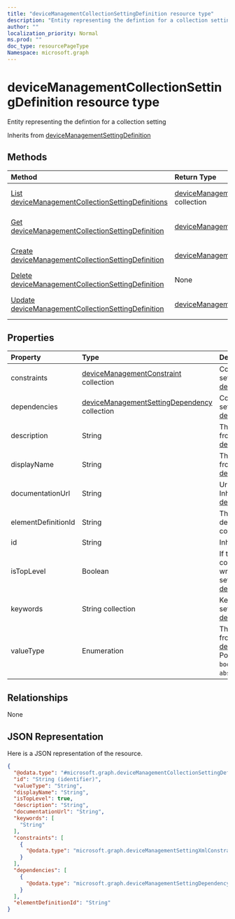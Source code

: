```yaml
---
title: "deviceManagementCollectionSettingDefinition resource type"
description: "Entity representing the defintion for a collection setting"
author: ""
localization_priority: Normal
ms.prod: ""
doc_type: resourcePageType
Namespace: microsoft.graph
---
```



# deviceManagementCollectionSettingDefinition resource type

Entity representing the defintion for a collection setting


Inherits from [deviceManagementSettingDefinition](../resources/deviceManagementSettingDefinition.md)

## Methods
|Method|Return Type|Description|
|:---|:---|:---|
|[List deviceManagementCollectionSettingDefinitions](../api/devicemanagementcollectionsettingdefinition-list.md)|[deviceManagementCollectionSettingDefinition](../resources/deviceManagementCollectionSettingDefinition.md) collection|List properties and relationships of the [deviceManagementCollectionSettingDefinition](../resources/devicemanagementcollectionsettingdefinition.md) objects.|
|[Get deviceManagementCollectionSettingDefinition](../api/devicemanagementcollectionsettingdefinition-get.md)|[deviceManagementCollectionSettingDefinition](../resources/deviceManagementCollectionSettingDefinition.md)|Read properties and relationships of the [deviceManagementCollectionSettingDefinition](../resources/devicemanagementcollectionsettingdefinition.md) object.|
|[Create deviceManagementCollectionSettingDefinition](../api/devicemanagementcollectionsettingdefinition-create.md)|[deviceManagementCollectionSettingDefinition](../resources/deviceManagementCollectionSettingDefinition.md)|Create a new [deviceManagementCollectionSettingDefinition](../resources/devicemanagementcollectionsettingdefinition.md) object.|
|[Delete deviceManagementCollectionSettingDefinition](../api/devicemanagementcollectionsettingdefinition-delete.md)|None|Deletes a [deviceManagementCollectionSettingDefinition](../resources/devicemanagementcollectionsettingdefinition.md).|
|[Update deviceManagementCollectionSettingDefinition](../api/devicemanagementcollectionsettingdefinition-update.md)|[deviceManagementCollectionSettingDefinition](../resources/deviceManagementCollectionSettingDefinition.md)|Update the properties of a [deviceManagementCollectionSettingDefinition](../resources/devicemanagementcollectionsettingdefinition.md) object.|

## Properties
|Property|Type|Description|
|:---|:---|:---|
|constraints|[deviceManagementConstraint](../resources/deviceManagementConstraint.md) collection|Collection of constraints for the setting value Inherited from [deviceManagementSettingDefinition](../resources/deviceManagementSettingDefinition.md)|
|dependencies|[deviceManagementSettingDependency](../resources/deviceManagementSettingDependency.md) collection|Collection of dependencies on other settings Inherited from [deviceManagementSettingDefinition](../resources/deviceManagementSettingDefinition.md)|
|description|String|The setting's description Inherited from [deviceManagementSettingDefinition](../resources/deviceManagementSettingDefinition.md)|
|displayName|String|The setting's display name Inherited from [deviceManagementSettingDefinition](../resources/deviceManagementSettingDefinition.md)|
|documentationUrl|String|Url to setting documentation Inherited from [deviceManagementSettingDefinition](../resources/deviceManagementSettingDefinition.md)|
|elementDefinitionId|String|The Setting Definition ID that describes what each element of the collection looks like|
|id|String| Inherited from [entity](../resources/entity.md)|
|isTopLevel|Boolean|If the setting is top level, it can be configured without the need to be wrapped in a collection or complex setting Inherited from [deviceManagementSettingDefinition](../resources/deviceManagementSettingDefinition.md)|
|keywords|String collection|Keywords associated with the setting Inherited from [deviceManagementSettingDefinition](../resources/deviceManagementSettingDefinition.md)|
|valueType|Enumeration|The data type of the value Inherited from [deviceManagementSettingDefinition](../resources/deviceManagementSettingDefinition.md). Possible values are: `integer`, `boolean`, `string`, `complex`, `collection`, `abstractComplex`.|

## Relationships
None

## JSON Representation
Here is a JSON representation of the resource.
<!-- {
  "blockType": "resource",
  "keyProperty": "id",
  "@odata.type": "microsoft.graph.deviceManagementCollectionSettingDefinition",
  "baseType": "microsoft.graph.deviceManagementSettingDefinition",
  "openType": false
}
-->
``` json
{
  "@odata.type": "#microsoft.graph.deviceManagementCollectionSettingDefinition",
  "id": "String (identifier)",
  "valueType": "String",
  "displayName": "String",
  "isTopLevel": true,
  "description": "String",
  "documentationUrl": "String",
  "keywords": [
    "String"
  ],
  "constraints": [
    {
      "@odata.type": "microsoft.graph.deviceManagementSettingXmlConstraint"
    }
  ],
  "dependencies": [
    {
      "@odata.type": "microsoft.graph.deviceManagementSettingDependency"
    }
  ],
  "elementDefinitionId": "String"
}
```

